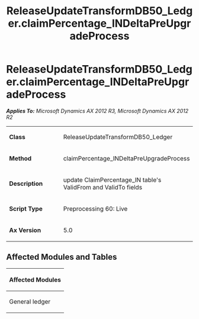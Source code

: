 ﻿---
title: ReleaseUpdateTransformDB50_Ledger.claimPercentage_INDeltaPreUpgradeProcess
TOCTitle: ReleaseUpdateTransformDB50_Ledger.claimPercentage_INDeltaPreUpgradeProcess
ms:assetid: ce1752ef-26fa-443d-5066-5828a7a9e076
ms:mtpsurl: https://msdn.microsoft.com/en-us/library/JJ719744(v=AX.60)
ms:contentKeyID: 49711310
ms.date: 05/18/2015
mtps_version: v=AX.60
---

# ReleaseUpdateTransformDB50\_Ledger.claimPercentage\_INDeltaPreUpgradeProcess 


_**Applies To:** Microsoft Dynamics AX 2012 R3, Microsoft Dynamics AX 2012 R2_

<table>
<colgroup>
<col style="width: 50%" />
<col style="width: 50%" />
</colgroup>
<tbody>
<tr class="odd">
<td><p><strong>Class</strong></p></td>
<td><p>ReleaseUpdateTransformDB50_Ledger</p></td>
</tr>
<tr class="even">
<td><p><strong>Method</strong></p></td>
<td><p>claimPercentage_INDeltaPreUpgradeProcess</p></td>
</tr>
<tr class="odd">
<td><p><strong>Description</strong></p></td>
<td><p>update ClaimPercentage_IN table's ValidFrom and ValidTo fields</p></td>
</tr>
<tr class="even">
<td><p><strong>Script Type</strong></p></td>
<td><p>Preprocessing 60: Live</p></td>
</tr>
<tr class="odd">
<td><p><strong>Ax Version</strong></p></td>
<td><p>5.0</p></td>
</tr>
</tbody>
</table>


## Affected Modules and Tables

<table>
<colgroup>
<col style="width: 100%" />
</colgroup>
<thead>
<tr class="header">
<th><p>Affected Modules</p></th>
</tr>
</thead>
<tbody>
<tr class="odd">
<td><p>General ledger</p></td>
</tr>
</tbody>
</table>

  


